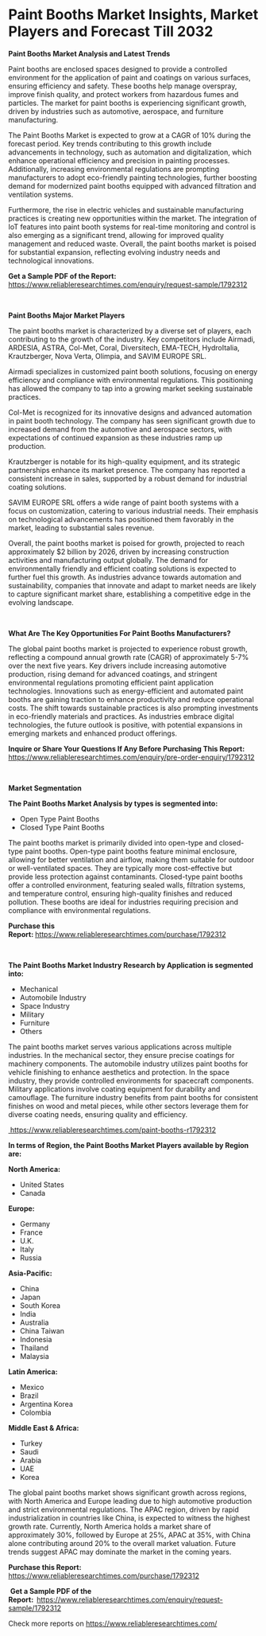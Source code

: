 <p><h1>Paint Booths Market Insights, Market Players and Forecast Till 2032</h1></p><p><strong>Paint Booths Market Analysis and Latest Trends</strong></p>
<p><p>Paint booths are enclosed spaces designed to provide a controlled environment for the application of paint and coatings on various surfaces, ensuring efficiency and safety. These booths help manage overspray, improve finish quality, and protect workers from hazardous fumes and particles. The market for paint booths is experiencing significant growth, driven by industries such as automotive, aerospace, and furniture manufacturing.</p><p>The Paint Booths Market is expected to grow at a CAGR of 10% during the forecast period. Key trends contributing to this growth include advancements in technology, such as automation and digitalization, which enhance operational efficiency and precision in painting processes. Additionally, increasing environmental regulations are prompting manufacturers to adopt eco-friendly painting technologies, further boosting demand for modernized paint booths equipped with advanced filtration and ventilation systems.</p><p>Furthermore, the rise in electric vehicles and sustainable manufacturing practices is creating new opportunities within the market. The integration of IoT features into paint booth systems for real-time monitoring and control is also emerging as a significant trend, allowing for improved quality management and reduced waste. Overall, the paint booths market is poised for substantial expansion, reflecting evolving industry needs and technological innovations.</p></p>
<p><strong>Get a Sample PDF of the Report:&nbsp;</strong> <a href="https://www.reliableresearchtimes.com/enquiry/request-sample/1792312?utm_campaign=3184&utm_medium=2&utm_source=Github&utm_content=ia&utm_term=05032025&utm_id=paint-booths">https://www.reliableresearchtimes.com/enquiry/request-sample/1792312</a></p>
<p>&nbsp;</p>
<p><strong>Paint Booths Major Market Players</strong></p>
<p><p>The paint booths market is characterized by a diverse set of players, each contributing to the growth of the industry. Key competitors include Airmadi, ARDESIA, ASTRA, Col-Met, Coral, Diversitech, EMA-TECH, HydroItalia, Krautzberger, Nova Verta, Olimpia, and SAVIM EUROPE SRL. </p><p>Airmadi specializes in customized paint booth solutions, focusing on energy efficiency and compliance with environmental regulations. This positioning has allowed the company to tap into a growing market seeking sustainable practices. </p><p>Col-Met is recognized for its innovative designs and advanced automation in paint booth technology. The company has seen significant growth due to increased demand from the automotive and aerospace sectors, with expectations of continued expansion as these industries ramp up production.</p><p>Krautzberger is notable for its high-quality equipment, and its strategic partnerships enhance its market presence. The company has reported a consistent increase in sales, supported by a robust demand for industrial coating solutions.</p><p>SAVIM EUROPE SRL offers a wide range of paint booth systems with a focus on customization, catering to various industrial needs. Their emphasis on technological advancements has positioned them favorably in the market, leading to substantial sales revenue.</p><p>Overall, the paint booths market is poised for growth, projected to reach approximately $2 billion by 2026, driven by increasing construction activities and manufacturing output globally. The demand for environmentally friendly and efficient coating solutions is expected to further fuel this growth. As industries advance towards automation and sustainability, companies that innovate and adapt to market needs are likely to capture significant market share, establishing a competitive edge in the evolving landscape.</p></p>
<p>&nbsp;</p>
<p><strong>What Are The Key Opportunities For Paint Booths Manufacturers?</strong></p>
<p><p>The global paint booths market is projected to experience robust growth, reflecting a compound annual growth rate (CAGR) of approximately 5-7% over the next five years. Key drivers include increasing automotive production, rising demand for advanced coatings, and stringent environmental regulations promoting efficient paint application technologies. Innovations such as energy-efficient and automated paint booths are gaining traction to enhance productivity and reduce operational costs. The shift towards sustainable practices is also prompting investments in eco-friendly materials and practices. As industries embrace digital technologies, the future outlook is positive, with potential expansions in emerging markets and enhanced product offerings.</p></p>
<p><strong>Inquire or Share Your Questions If Any Before Purchasing This Report:</strong> <a href="https://www.reliableresearchtimes.com/enquiry/pre-order-enquiry/1792312?utm_campaign=3184&utm_medium=2&utm_source=Github&utm_content=ia&utm_term=05032025&utm_id=paint-booths">https://www.reliableresearchtimes.com/enquiry/pre-order-enquiry/1792312</a></p>
<p>&nbsp;</p>
<p><strong>Market Segmentation</strong></p>
<p><strong>The Paint Booths Market Analysis by types is segmented into:</strong></p>
<p><ul><li>Open Type Paint Booths</li><li>Closed Type Paint Booths</li></ul></p>
<p><p>The paint booths market is primarily divided into open-type and closed-type paint booths. Open-type paint booths feature minimal enclosure, allowing for better ventilation and airflow, making them suitable for outdoor or well-ventilated spaces. They are typically more cost-effective but provide less protection against contaminants. Closed-type paint booths offer a controlled environment, featuring sealed walls, filtration systems, and temperature control, ensuring high-quality finishes and reduced pollution. These booths are ideal for industries requiring precision and compliance with environmental regulations.</p></p>
<p><strong>Purchase this Report:&nbsp;</strong><a href="https://www.reliableresearchtimes.com/purchase/1792312?utm_campaign=3184&utm_medium=2&utm_source=Github&utm_content=ia&utm_term=05032025&utm_id=paint-booths">https://www.reliableresearchtimes.com/purchase/1792312</a></p>
<p>&nbsp;</p>
<p><strong>The Paint Booths Market Industry Research by Application is segmented into:</strong></p>
<p><ul><li>Mechanical</li><li>Automobile Industry</li><li>Space Industry</li><li>Military</li><li>Furniture</li><li>Others</li></ul></p>
<p><p>The paint booths market serves various applications across multiple industries. In the mechanical sector, they ensure precise coatings for machinery components. The automobile industry utilizes paint booths for vehicle finishing to enhance aesthetics and protection. In the space industry, they provide controlled environments for spacecraft components. Military applications involve coating equipment for durability and camouflage. The furniture industry benefits from paint booths for consistent finishes on wood and metal pieces, while other sectors leverage them for diverse coating needs, ensuring quality and efficiency.</p></p>
<p><a href="https://www.reliableresearchtimes.com/paint-booths-r1792312?utm_campaign=3184&utm_medium=2&utm_source=Github&utm_content=ia&utm_term=05032025&utm_id=paint-booths">&nbsp;https://www.reliableresearchtimes.com/paint-booths-r1792312</a></p>
<p><strong>In terms of Region, the Paint Booths Market Players available by Region are:</strong></p>
<p>
    <p> <strong> North America: </strong>
        <ul>
            <li>United States</li>
            <li>Canada</li>
        </ul>
        </p> 
    <p> <strong> Europe: </strong>
        <ul>
            <li>Germany</li>
            <li>France</li>
            <li>U.K.</li>
            <li>Italy</li>
            <li>Russia</li>
        </ul>
        </p> 
    <p> <strong> Asia-Pacific: </strong>
        <ul>
            <li>China</li>
            <li>Japan</li>
            <li>South Korea</li>
            <li>India</li>
            <li>Australia</li>
            <li>China Taiwan</li>
            <li>Indonesia</li>
            <li>Thailand</li>
            <li>Malaysia</li>
        </ul>
        </p> 
    <p> <strong> Latin America: </strong>
        <ul>
            <li>Mexico</li>
            <li>Brazil</li>
            <li>Argentina Korea</li>
            <li>Colombia</li>
        </ul>
        </p> 
    <p> <strong> Middle East & Africa: </strong>
        <ul>
            <li>Turkey</li>
            <li>Saudi</li>
            <li>Arabia</li>
            <li>UAE</li>
            <li>Korea</li>
        </ul>
    </p>
    </p>
<p><p>The global paint booths market shows significant growth across regions, with North America and Europe leading due to high automotive production and strict environmental regulations. The APAC region, driven by rapid industrialization in countries like China, is expected to witness the highest growth rate. Currently, North America holds a market share of approximately 30%, followed by Europe at 25%, APAC at 35%, with China alone contributing around 20% to the overall market valuation. Future trends suggest APAC may dominate the market in the coming years.</p></p>
<p><strong>Purchase this Report: </strong><a href="https://www.reliableresearchtimes.com/purchase/1792312?utm_campaign=3184&utm_medium=2&utm_source=Github&utm_content=ia&utm_term=05032025&utm_id=paint-booths">https://www.reliableresearchtimes.com/purchase/1792312</a></p>
<p>&nbsp;<strong>Get a Sample PDF of the Report:&nbsp;&nbsp;</strong><a href="https://www.reliableresearchtimes.com/enquiry/request-sample/1792312?utm_campaign=3184&utm_medium=2&utm_source=Github&utm_content=ia&utm_term=05032025&utm_id=paint-booths">https://www.reliableresearchtimes.com/enquiry/request-sample/1792312</a></p>
<p><strong></strong></p>
<p>Check more reports on <a href="https://www.reliableresearchtimes.com/?utm_campaign=3184&utm_medium=2&utm_source=Github&utm_content=ia&utm_term=05032025&utm_id=paint-booths">https://www.reliableresearchtimes.com/</a></p>